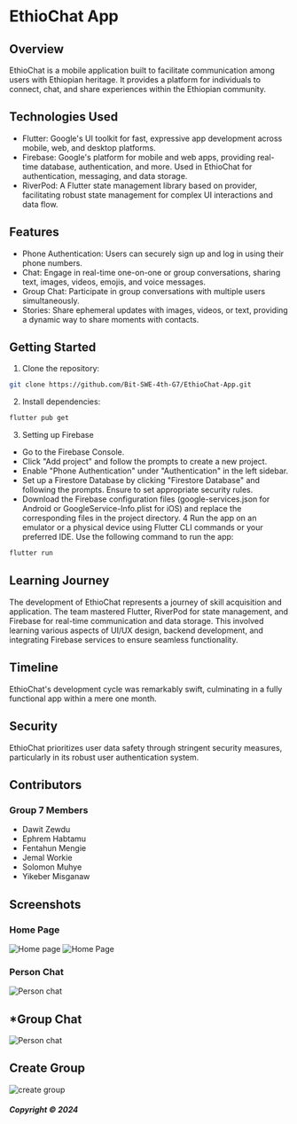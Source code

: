 # EthioChat App

## Overview

EthioChat is a mobile application built to facilitate communication among users with Ethiopian heritage. It provides a platform for individuals to connect, chat, and share experiences within the Ethiopian community.

## Technologies Used

* Flutter: Google's UI toolkit for fast, expressive app development across mobile, web, and desktop platforms.
* Firebase: Google's platform for mobile and web apps, providing real-time database, authentication, and more. Used in EthioChat for authentication, messaging, and data storage.
* RiverPod: A Flutter state management library based on provider, facilitating robust state management for complex UI interactions and data flow.

## Features

* Phone Authentication: Users can securely sign up and log in using their phone numbers.
* Chat: Engage in real-time one-on-one or group conversations, sharing text, images, videos, emojis, and voice messages.
* Group Chat: Participate in group conversations with multiple users simultaneously.
* Stories: Share ephemeral updates with images, videos, or text, providing a dynamic way to share moments with contacts.

## Getting Started

1. Clone the repository:
```bash
git clone https://github.com/Bit-SWE-4th-G7/EthioChat-App.git
```
2. Install dependencies:

```bash
flutter pub get
```
3. Setting up Firebase

* Go to the Firebase Console.
* Click "Add project" and follow the prompts to create a new project.
* Enable "Phone Authentication" under "Authentication" in the left sidebar.
* Set up a Firestore Database by clicking "Firestore Database" and following the    prompts. Ensure to set appropriate security rules.
* Download the Firebase configuration files (google-services.json for Android or GoogleService-Info.plist for iOS) and replace the corresponding files in the project directory.
4 Run the app on an emulator or a physical device using Flutter CLI commands or your preferred IDE. Use the following command to run the app:

```bash
flutter run
```

## Learning Journey
The development of EthioChat represents a journey of skill acquisition and application. The team mastered Flutter, RiverPod for state management, and Firebase for real-time communication and data storage. This involved learning various aspects of UI/UX design, backend development, and integrating Firebase services to ensure seamless functionality.

## Timeline

EthioChat's development cycle was remarkably swift, culminating in a fully functional app within a mere one month.

## Security

EthioChat prioritizes user data safety through stringent security measures, particularly in its robust user authentication system.

## Contributors

### Group 7 Members

- Dawit Zewdu
- Ephrem Habtamu
- Fentahun Mengie
- Jemal Workie
- Solomon Muhye
- Yikeber Misganaw

## Screenshots

### Home Page
![Home page](./assets/C.JPG)
![Home Page](./assets/S.JPG)

### Person Chat
![Person chat](./assets/PC.JPG)

## *Group Chat
![Person chat](./assets/GS.JPG)

## Create Group
![create group ](./assets/CG.JPG)







##### Copyright &copy; 2024
